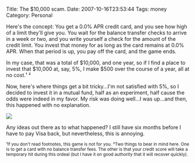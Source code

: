 Title: The $10,000 scam.
Date: 2007-10-16T23:53:44
Tags: money
Category: Personal

Here's the concept: You get a 0.0% APR credit card, and you see how high of a limit they'll give you. You wait for the balance transfer checks to arrive in a week or two, and you write yourself a check for the amount of the credit limit. You invest that money for as long as the card remains at 0.0% APR. When that period is up, you pay off the card, and the game ends.

In my case, that was a total of $10,000, and one year, so if I find a place to invest that $10,000 at, say, 5%, I make $500 over the course of a year, all at no cost.&sup1;&nbsp;&sup2;

Now, here's where things get a bit tricky...I'm not satisfied with 5%, so I decided to invest it in a mutual fund, half as an experiment, half cause the odds were indeed in my favor. My risk was doing well...I was up...and then, this happened with no explanation.

<img src="http://michaeljaylissner.com/files/images/chrtsrv.gif">

Any ideas out there as to what happened? I still have six months before I have to pay Visa back, but nevertheless, this is annoying.

<small>&sup1;If you don't read footnotes, this game is not for you.
&sup2;Two things to bear in mind here. One is to get a card with no balance transfer fees. The other is that your credit score will take a temporary hit during this ordeal (but I have it on good authority that it will recover quickly).</small>
